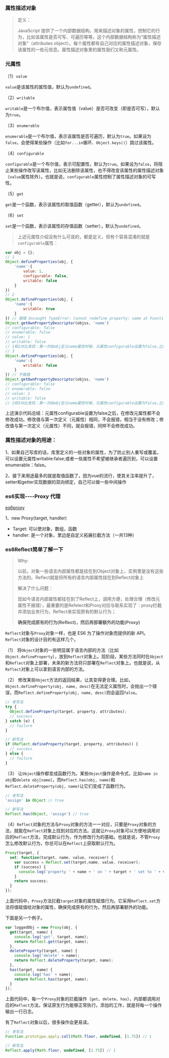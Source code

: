 ### 属性描述对象

> 定义：
>
> JavaScript 提供了一个内部数据结构，用来描述对象的属性，控制它的行为，比如该属性是否可写、可遍历等等。这个内部数据结构称为“属性描述对象”（attributes object）。每个属性都有自己对应的属性描述对象，保存该属性的一些元信息。属性描述对象里的属性我们又称元属性。

### 元属性

（1）`value`

`value`是该属性的属性值，默认为`undefined`。

（2）`writable`

`writable`是一个布尔值，表示属性值（value）是否可改变（即是否可写），默认为`true`。

（3）`enumerable`

`enumerable`是一个布尔值，表示该属性是否可遍历，默认为`true`。如果设为`false`，会使得某些操作（比如`for...in`循环、`Object.keys()`）跳过该属性。

（4）`configurable`

`configurable`是一个布尔值，表示可配置性，默认为`true`。如果设为`false`，将阻止某些操作改写该属性，比如无法删除该属性，也不得改变该属性的属性描述对象（`value`属性除外）。也就是说，`configurable`属性控制了属性描述对象的可写性。

（5）`get`

`get`是一个函数，表示该属性的取值函数（getter），默认为`undefined`。

（6）`set`

`set`是一个函数，表示该属性的存值函数（setter），默认为`undefined`。

> 上述元属性介绍没有什么可说的，都是定义，但有个容易混淆的就是`configurable`属性：

```javascript
var obj = {};
// 1
Object.defineProperties(obj, {
	'name':{
		value: 1,
		configurable: false,
		writable: false
	}
})
// 2
Object.defineProperties(obj, {
	'name':{
		writable: true
	}
}) // 报错 Uncaught TypeError: Cannot redefine property: name at Function.defineProperties
Object.getOwnPropertyDescriptor(objss, 'name')
// configurable: false
// enumerable: false
// value: 1
// writable: false
// 1和2对比发现：第一次给obj定义name属性时候，元属性configurable设置为false,之后更改元属性（除value之外）报错
// 3
Object.defineProperties(obj, {
	'name':{
		writable: false
	}
}) // 不报错
Object.getOwnPropertyDescriptor(objss, 'name')
// configurable: false
// enumerable: false
// value: 1
// writable: false
// 2和3对比发现：第一次给obj定义name属性时候，元属性configurable设置为false,之后更改元属性（除value之外）,如果修改的元属性和第一次定义的元属性相同（这里是writable），这里就不会报错

```

上述演示代码总结：元属性configurable设置为false之后，在修改元属性都不会修改成功。修改值与第一次定义（元属性）相同，不会报错，相当于没有修改；修改值与第一次定义（元属性）不同，就会报错，同样不会修改成功。

### 属性描述对象的用途：

1、如果自己写库的话，库里定义的一些对象的属性，为了防止别人重写或覆盖，可以设置元属性writable:false;或者一些属性不希望被继承者遍历到，可以设置enumerable：false。

2、接下来用途最多的就是取值函数了，因为vue的流行，使其关注率提升了，setter和getter实现数据的双向绑定，自己可以做一些中间操作



### es6实现----Proxy 代理

[es6proxy](http://es6.ruanyifeng.com/#docs/proxy)

1、new Proxy(target, handler)

- Target: 可以使对象，数组，函数
- handler: 是一个对象，里边是自定义拓展拦截方法（一共13种）



### es6Reflect简单了解一下

>  Why:
>
> 以前，对象一些语言内部属性都是挂在到Object对象上，实例里是没有这些方法的。Reflect就是将所有的语言内部属性挂在到Reflect对象上
>
> 解决了什么问题：
>
> 现如今语言内部属性都挂在到了Reflect上，调用方便，处理合理（修改元属性不报错），最重要的是Refelect和Proxy对应与联系实现了：proxy拦截并添加业务行为，Reflect来实现原有的默认行为；
>
> **确保完成原有的行为(Reflect)，然后再部署额外的功能(Proxy)**

`Reflect`对象与`Proxy`对象一样，也是 ES6 为了操作对象而提供的新 API。`Reflect`对象的设计目的有这样几个。

（1） 将`Object`对象的一些明显属于语言内部的方法（比如`Object.defineProperty`），放到`Reflect`对象上。现阶段，某些方法同时在`Object`和`Reflect`对象上部署，未来的新方法将只部署在`Reflect`对象上。也就是说，从`Reflect`对象上可以拿到语言内部的方法。

（2） 修改某些`Object`方法的返回结果，让其变得更合理。比如，`Object.defineProperty(obj, name, desc)`在无法定义属性时，会抛出一个错误，而`Reflect.defineProperty(obj, name, desc)`则会返回`false`。

```javascript
// 老写法
try {
  Object.defineProperty(target, property, attributes);
  // success
} catch (e) {
  // failure
}

// 新写法
if (Reflect.defineProperty(target, property, attributes)) {
  // success
} else {
  // failure
}
```

（3） 让`Object`操作都变成函数行为。某些`Object`操作是命令式，比如`name in obj`和`delete obj[name]`，而`Reflect.has(obj, name)`和`Reflect.deleteProperty(obj, name)`让它们变成了函数行为。

```javascript
// 老写法
'assign' in Object // true

// 新写法
Reflect.has(Object, 'assign') // true
```

（4）`Reflect`对象的方法与`Proxy`对象的方法一一对应，只要是`Proxy`对象的方法，就能在`Reflect`对象上找到对应的方法。这就让`Proxy`对象可以方便地调用对应的`Reflect`方法，完成默认行为，作为修改行为的基础。也就是说，不管`Proxy`怎么修改默认行为，你总可以在`Reflect`上获取默认行为。

```javascript
Proxy(target, {
  set: function(target, name, value, receiver) {
    var success = Reflect.set(target,name, value, receiver);
    if (success) {
      console.log('property ' + name + ' on ' + target + ' set to ' + value);
    }
    return success;
  }
});
```

上面代码中，`Proxy`方法拦截`target`对象的属性赋值行为。它采用`Reflect.set`方法将值赋值给对象的属性，确保完成原有的行为，然后再部署额外的功能。

下面是另一个例子。

```javascript
var loggedObj = new Proxy(obj, {
  get(target, name) {
    console.log('get', target, name);
    return Reflect.get(target, name);
  },
  deleteProperty(target, name) {
    console.log('delete' + name);
    return Reflect.deleteProperty(target, name);
  },
  has(target, name) {
    console.log('has' + name);
    return Reflect.has(target, name);
  }
});
```

上面代码中，每一个`Proxy`对象的拦截操作（`get`、`delete`、`has`），内部都调用对应的`Reflect`方法，保证原生行为能够正常执行。添加的工作，就是将每一个操作输出一行日志。

有了`Reflect`对象以后，很多操作会更易读。

```javascript
// 老写法
Function.prototype.apply.call(Math.floor, undefined, [1.75]) // 1

// 新写法
Reflect.apply(Math.floor, undefined, [1.75]) // 1
```